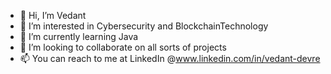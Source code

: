 - 👋 Hi, I’m Vedant
- 👀 I’m interested in Cybersecurity and BlockchainTechnology
- 🌱 I’m currently learning Java
- 💞️ I’m looking to collaborate on all sorts of projects
- 📫 You can reach to me at LinkedIn @www.linkedin.com/in/vedant-devre 

<!---
Vedant2k03/Vedant2k03 is a ✨ special ✨ repository because its `README.md` (this file) appears on your GitHub profile.
You can click the Preview link to take a look at your changes.
--->
